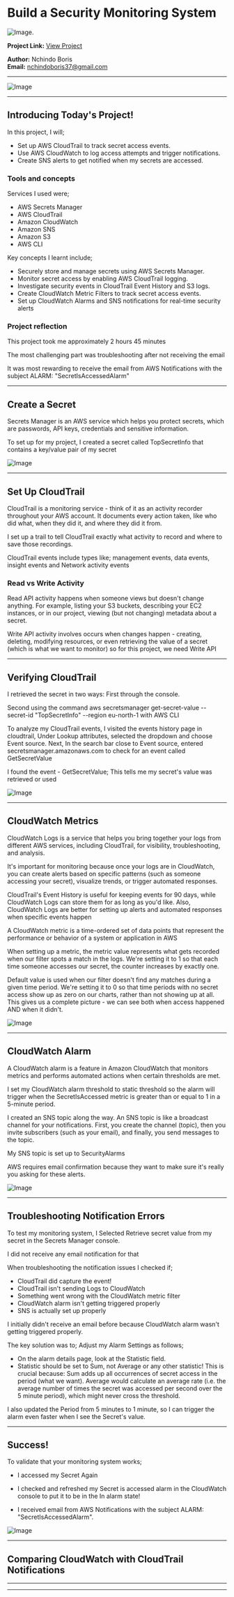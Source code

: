 # Build a Security Monitoring System

![Image](https://github.com/dev-boris67/AWS-Basics/blob/main/Project%20images/17.png?raw=true).

**Project Link:** [View Project](http://learn.nextwork.org/projects/aws-security-monitoring)

**Author:** Nchindo Boris  
**Email:** nchindoboris37@gmail.com

---

![Image](http://learn.nextwork.org/soothed_rose_serene_peach/uploads/aws-security-monitoring_reghtjy)

---

## Introducing Today's Project!

In this project, I will;
- Set up AWS CloudTrail to track secret access events.
- Use AWS CloudWatch to log access attempts and trigger notifications.
- Create SNS alerts to get notified when my secrets are accessed.

### Tools and concepts

Services I used were;
- AWS Secrets Manager
- AWS CloudTrail
- Amazon CloudWatch
- Amazon SNS
- Amazon S3
- AWS CLI

Key concepts I learnt include;
- Securely store and manage secrets using AWS Secrets Manager.
- Monitor secret access by enabling AWS CloudTrail logging.
- Investigate security events in CloudTrail Event History and S3 logs.
- Create CloudWatch Metric Filters to track secret access events.
- Set up CloudWatch Alarms and SNS notifications for real-time security alerts

### Project reflection

This project took me approximately 2 hours 45 minutes

The most challenging part was troubleshooting after not receiving the email  

It was most rewarding to receive the email from AWS Notifications with the subject ALARM: "SecretIsAccessedAlarm"

---

## Create a Secret

Secrets Manager is an AWS service which helps you protect secrets, which are passwords, API keys, credentials and sensitive information. 


To set up for my project, I created a secret called TopSecretInfo that contains a key/value pair of my secret

![Image](http://learn.nextwork.org/soothed_rose_serene_peach/uploads/aws-security-monitoring_o5p6q7r8)

---

## Set Up CloudTrail

CloudTrail is a monitoring service - think of it as an activity recorder throughout your AWS account. It documents every action taken, like who did what, when they did it, and where they did it from. 

I set up a trail to tell CloudTrail exactly what activity to record and where to save those recordings.

CloudTrail events include types like; management events, data events, insight events and Network activity events

### Read vs Write Activity

Read API activity happens when someone views but doesn't change anything. For example, listing your S3 buckets, describing your EC2 instances, or in our project, viewing (but not changing) metadata about a secret. 

Write API activity involves occurs when changes happen - creating, deleting, modifying resources, or even retrieving the value of a secret (which is what we want to monitor) so for this project, we need Write API

---

## Verifying CloudTrail

I retrieved the secret in two ways: First through the console. 

Second using the command aws secretsmanager get-secret-value --secret-id "TopSecretInfo" --region eu-north-1 with AWS CLI

To analyze my CloudTrail events, I visited the events history page in cloudtrail,  Under Lookup attributes, selected the dropdown and choose Event source.
Next, In the search bar close to Event source, entered secretsmanager.amazonaws.com to check for an event called GetSecretValue

I found the event - GetSecretValue; This tells me my secret's value was retrieved or used

![Image](http://learn.nextwork.org/soothed_rose_serene_peach/uploads/aws-security-monitoring_s8t9u0v1)

---

## CloudWatch Metrics

CloudWatch Logs is a service that helps you bring together your logs from different AWS services, including CloudTrail, for visibility, troubleshooting, and analysis. 

It's important for monitoring because once your logs are in CloudWatch, you can create alerts based on specific patterns (such as someone accessing your secret), visualize trends, or trigger automated responses.

CloudTrail's Event History is useful for keeping events for 90 days, while CloudWatch Logs can store them for as long as you'd like. Also, CloudWatch Logs are better for setting up alerts and automated responses when specific events happen

A CloudWatch metric is a time-ordered set of data points that represent the performance or behavior of a system or application in AWS

When setting up a metric, the metric value represents what gets recorded when our filter spots a match in the logs. We're setting it to 1 so that each time someone accesses our secret, the counter increases by exactly one. 

Default value is used when our filter doesn't find any matches during a given time period. We're setting it to 0 so that time periods with no secret access show up as zero on our charts, rather than not showing up at all. 
This gives us a complete picture - we can see both when access happened AND when it didn't.

![Image](http://learn.nextwork.org/soothed_rose_serene_peach/uploads/aws-security-monitoring_a9b0c1d2)

---

## CloudWatch Alarm

A CloudWatch alarm is a feature in Amazon CloudWatch that monitors metrics and performs automated actions when certain thresholds are met.

I set my CloudWatch alarm threshold to static threshold so the alarm will trigger when the SecretIsAccessed metric is greater than or equal to 1 in a 5-minute period.

I created an SNS topic along the way. An SNS topic is  like a broadcast channel for your notifications. First, you create the channel (topic), then you invite subscribers (such as your email), and finally, you send messages to the topic. 

My SNS topic is set up to SecurityAlarms

AWS requires email confirmation because they want to make sure it's really you asking for these alerts. 


![Image](http://learn.nextwork.org/soothed_rose_serene_peach/uploads/aws-security-monitoring_fsdghstt)

---

## Troubleshooting Notification Errors

To test my monitoring system, I Selected Retrieve secret value from my secret in the Secrets Manager console. 

I did not receive any email notification for that 

When troubleshooting the notification issues I checked if;
- CloudTrail did capture the event!
- CloudTrail isn't sending Logs to CloudWatch 
- Something went wrong with the CloudWatch metric filter 
- CloudWatch alarm isn't getting triggered properly
- SNS is actually set up properly

I initially didn't receive an email before because CloudWatch alarm wasn't getting triggered properly. 

The key solution was to; Adjust my Alarm Settings as follows;
- On the alarm details page, look at the Statistic field.
- Statistic should be set to Sum, not Average or any other statistic! 
This is crucial because:
Sum adds up all occurrences of secret access in the period (what we want).
Average would calculate an average rate (i.e. the average number of times the secret was accessed per second over the 5 minute period), which might never cross the threshold.

I also updated the Period from 5 minutes to 1 minute, so I can trigger the alarm even faster when I see the Secret's value.

---

## Success!

To validate  that your monitoring system works;
- I accessed my Secret Again

- I checked and refreshed my Secret is accessed alarm in the CloudWatch console to put it to be in the In alarm state!

- I received email from AWS Notifications with the subject ALARM: "SecretIsAccessedAlarm".

![Image](http://learn.nextwork.org/soothed_rose_serene_peach/uploads/aws-security-monitoring_ageraergearge)

---

## Comparing CloudWatch with CloudTrail Notifications

---

---
